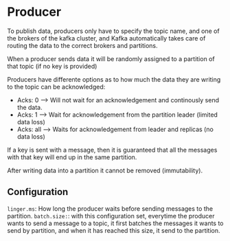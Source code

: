 
# Producer


To publish data, producers only have to specify the topic name, and one of the brokers of the kafka cluster, and Kafka automatically takes care of routing the data to the correct brokers and partitions. 

When a producer sends data it will be randomly assigned to a partition of that topic (if no key is provided)

Producers have differente options as to how much the data they are writing to the topic can be acknowledged:
- Acks: 0 --> Will not wait for an acknowledgement and continously send the data.
- Acks: 1 --> Wait for acknowledgement from the partition leader (limited data loss)
- Acks: all --> Waits for acknowledgement from leader and replicas (no data loss)

If a key is sent with a message, then it is guaranteed that all the messages with that key will end up in the same partition.

After writing data into a partition it cannot be removed (immutability).

## Configuration

`linger.ms`: How long the producer waits before sending messages to the partition. 
`batch.size:`: with this configuration set, everytime the producer wants to send a message to a topic, it first batches the messages it wants to send by partition, and when it has reached this size, it send to the partition.


